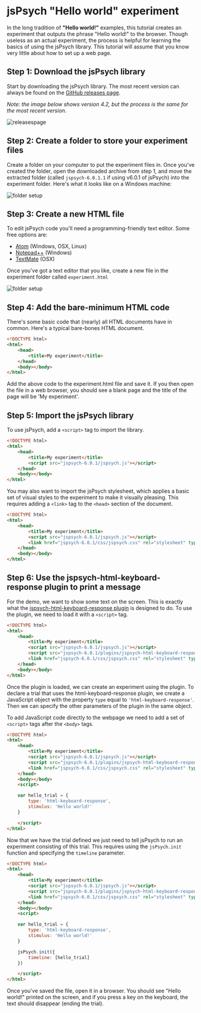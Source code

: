 # jsPsych "Hello world" experiment

In the long tradition of **"Hello world!"** examples, this tutorial creates an experiment that outputs the phrase "Hello world!" to the browser. Though useless as an actual experiment, the process is helpful for learning the basics of using the jsPsych library. This tutorial will assume that you know very little about how to set up a web page.

## Step 1: Download the jsPsych library

Start by downloading the jsPsych library. The most recent version can always be found on the [GitHub releases page](https://github.com/jodeleeuw/jsPsych/releases).

*Note: the image below shows version 4.2, but the process is the same for the most recent version.*

![releasespage](/img/githubreleases.jpg)

## Step 2: Create a folder to store your experiment files

Create a folder on your computer to put the experiment files in. Once you've created the folder, open the downloaded archive from step 1, and move the extracted folder (called `jspsych-6.0.1.1` if using v6.0.1 of jsPsych) into the experiment folder. Here's what it looks like on a Windows machine:

![folder setup](/img/folder-setup.png)

## Step 3: Create a new HTML file

To edit jsPsych code you'll need a programming-friendly text editor. Some free options are:

* [Atom](https://atom.io) (Windows, OSX, Linux)
* [Notepad++](http://notepad-plus-plus.org/) (Windows)
* [TextMate](http://macromates.com/) (OSX)

Once you've got a text editor that you like, create a new file in the experiment folder called `experiment.html`

![folder setup](/img/folder-with-html.png)

## Step 4: Add the bare-minimum HTML code

There's some basic code that (nearly) all HTML documents have in common. Here's a typical bare-bones HTML document.

```html
<!DOCTYPE html>
<html>
	<head>
		<title>My experiment</title>
	</head>
	<body></body>
</html>
```

Add the above code to the experiment.html file and save it. If you then open the file in a web browser, you should see a blank page and the title of the page will be 'My experiment'.

## Step 5: Import the jsPsych library

To use jsPsych, add a `<script>` tag to import the library.

```html
<!DOCTYPE html>
<html>
	<head>
		<title>My experiment</title>
		<script src="jspsych-6.0.1/jspsych.js"></script>
	</head>
	<body></body>
</html>
```

You may also want to import the jsPsych stylesheet, which applies a basic set of visual styles to the experiment to make it visually pleasing. This requires adding a `<link>` tag to the `<head>` section of the document.

```html
<!DOCTYPE html>
<html>
	<head>
		<title>My experiment</title>
		<script src="jspsych-6.0.1/jspsych.js"></script>
		<link href="jspsych-6.0.1/css/jspsych.css" rel="stylesheet" type="text/css"></link>
	</head>
	<body></body>
</html>
```

## Step 6: Use the jspsych-html-keyboard-response plugin to print a message

For the demo, we want to show some text on the screen. This is exactly what the [jspsych-html-keyboard-response plugin](../plugins/jspsych-html-keyboard-response.md) is designed to do. To use the plugin, we need to load it with a `<script>` tag.

```html
<!DOCTYPE html>
<html>
	<head>
		<title>My experiment</title>
		<script src="jspsych-6.0.1/jspsych.js"></script>
		<script src="jspsych-6.0.1/plugins/jspsych-html-keyboard-response.js"></script>
		<link href="jspsych-6.0.1/css/jspsych.css" rel="stylesheet" type="text/css"></link>
	</head>
	<body></body>
</html>
```

Once the plugin is loaded, we can create an experiment using the plugin. To declare a trial that uses the html-keyboard-response plugin, we create a JavaScript object with the property `type` equal to `'html-keyboard-response'`. Then we can specify the other parameters of the plugin in the same object.

To add JavaScript code directly to the webpage we need to add a set of `<script>` tags after the `<body>` tags.

```html
<!DOCTYPE html>
<html>
	<head>
		<title>My experiment</title>
		<script src="jspsych-6.0.1/jspsych.js"></script>
		<script src="jspsych-6.0.1/plugins/jspsych-html-keyboard-response.js"></script>
		<link href="jspsych-6.0.1/css/jspsych.css" rel="stylesheet" type="text/css"></link>
	</head>
	<body></body>
	<script>

	var hello_trial = {
		type: 'html-keyboard-response',
		stimulus: 'Hello world!'
	}

	</script>
</html>
```

Now that we have the trial defined we just need to tell jsPsych to run an experiment consisting of this trial. This requires using the `jsPsych.init` function and specifying the `timeline` parameter.

```html
<!DOCTYPE html>
<html>
	<head>
		<title>My experiment</title>
		<script src="jspsych-6.0.1/jspsych.js"></script>
		<script src="jspsych-6.0.1/plugins/jspsych-html-keyboard-response.js"></script>
		<link href="jspsych-6.0.1/css/jspsych.css" rel="stylesheet" type="text/css"></link>
	</head>
	<body></body>
	<script>

	var hello_trial = {
		type: 'html-keyboard-response',
		stimulus: 'Hello world!'
	}

	jsPsych.init({
		timeline: [hello_trial]
	})

	</script>
</html>
```

Once you've saved the file, open it in a browser. You should see "Hello world!" printed on the screen, and if you press a key on the keyboard, the text should disappear (ending the trial).
